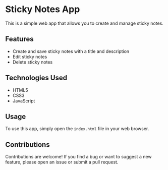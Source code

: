 # Sticky Notes App

This is a simple web app that allows you to create and manage sticky notes.

## Features

- Create and save sticky notes with a title and description
- Edit sticky notes
- Delete sticky notes

## Technologies Used

- HTML5
- CSS3
- JavaScript

## Usage

To use this app, simply open the `index.html` file in your web browser.

## Contributions

Contributions are welcome! If you find a bug or want to suggest a new feature, please open an issue or submit a pull request.


